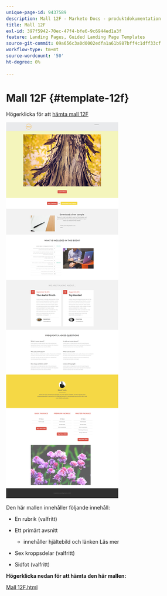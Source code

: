 ```yaml
---
unique-page-id: 9437589
description: Mall 12F - Marketo Docs - produktdokumentation
title: Mall 12F
exl-id: 397f5942-70ec-47f4-bfe6-9c6944ed1a3f
feature: Landing Pages, Guided Landing Page Templates
source-git-commit: 09a656c3a0d0002edfa1a61b987bff4c1dff33cf
workflow-type: tm+mt
source-wordcount: '50'
ht-degree: 0%

---
```


# Mall 12F {#template-12f}

Högerklicka för att [hämta mall 12F](https://experienceleague.adobe.com/landing/marketo/lp-templates/template-12f.html?lang=sv-SE)

![](assets/image2015-8-4-14-3a51-3a6.png)

Den här mallen innehåller följande innehåll:

* En rubrik (valfritt)
* Ett primärt avsnitt

   * innehåller hjältebild och länken Läs mer

* Sex kroppsdelar (valfritt)
* Sidfot (valfritt)

**Högerklicka nedan för att hämta den här mallen:**

[Mall 12F.html](https://experienceleague.adobe.com/landing/marketo/lp-templates/template-12f.html?lang=sv-SE)
